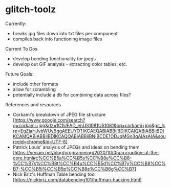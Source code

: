 # glitch-toolz

Currently: 
* breaks jpg files down into txt files per component 
* compiles back into functioning image files

Current To Dos
* develop bending functionality for jpegs
* develop out GIF analysis - extracting color tables, etc.

Future Goals:
* include other formats
* allow for scrambling
* potentially include a db for combining data across files?


References and resources
* Corkami's breakdown of JPEG file structure [https://www.google.com/search?q=corkami+jpg&rlz=1C1UEAD_enUS1081US1081&oq=corkami+jpg&gs_lcrp=EgZjaHJvbWUyBggAEEUYOTIKCAEQABiABBiiBDIKCAIQABiABBiiBDIKCAMQABiABBiiBDIKCAQQABiABBiiBNIBCDE1ODJqMGo3qAIAsAIA&sourceid=chrome&ie=UTF-8]
* Patrick Louis' analysis of JPEGs and ideas on bending them [https://venam.net/blog/programming/2020/10/05/corruption-at-the-core.html#c%CC%B5a%CC%B5s%CC%B8e%CC%B8-%CC%B7s%CC%B8t%CC%B4u%CC%B5d%CC%B7y%CC%B8%CC%B7-%CC%B5j%CC%B5p%CC%B8e%CC%B6g%CC%B7]
* Nick Briz's Huffman Table bending tool [https://nickbriz.com/databending101/huffman-hacking.html]